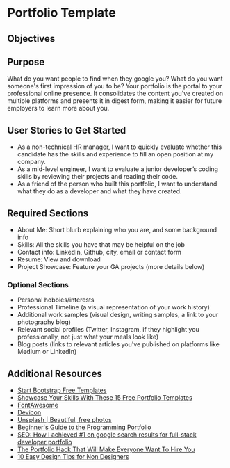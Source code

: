 
# Portfolio Template


## Objectives


## Purpose

What do you want people to find when they google you?
What do you want someone's first impression of you to be?
Your portfolio is the portal to your professional online presence.
It consolidates the content you've created on multiple platforms and presents
it in digest form, making it easier for future employers to learn more about you.

## User Stories to Get Started

- As a non-technical HR manager, I want to quickly evaluate whether this candidate has the skills and experience to fill an open position at my company.
- As a mid-level engineer, I want to evaluate a junior developer’s coding skills by reviewing their projects and reading their code.
- As a friend of the person who built this portfolio, I want to understand what they do as a developer and what they have created.

## Required Sections

- About Me: Short blurb explaining who you are, and some background info
- Skills: All the skills you have that may be helpful on the job
- Contact info: LinkedIn, Github, city, email or contact form
- Resume: View and download
- Project Showcase: Feature your GA projects (more details below)

### Optional Sections

- Personal hobbies/interests
- Professional Timeline (a visual representation of your work history)
- Additional work samples (visual design, writing samples, a link to your photography blog)
- Relevant social profiles (Twitter, Instagram, if they highlight you professionally, not just what your meals look like)
- Blog posts (links to relevant articles you've published on platforms like Medium or LinkedIn)

## Additional Resources

- [Start Bootstrap Free Templates](https://startbootstrap.com/themes/portfolio-resume/)
- [Showcase Your Skills With These 15 Free Portfolio Templates](https://skillcrush.com/2016/09/06/free-portfolio-templates/)
- [FontAwesome](https://fontawesome.com/)
- [Devicon](https://konpa.github.io/devicon/)
- [Unsplash | Beautiful, free photos](https://unsplash.com/)
- [Beginner's Guide to the Programming Portfolio](https://leerob.io/blog/beginners-guide-to-the-programming-portfolio)
- [SEO: How I achieved #1 on google search results for full-stack developer portfolio](https://caferati.me/labs/seo-part-one-google-search-for-full-stack-developer-portfolio)
- [The Portfolio Hack That Will Make Everyone Want To Hire You](https://www.freecodecamp.org/news/the-portfolio-hack-that-will-make-everyone-want-to-hire-you-58079cfed0b/)
- [10 Easy Design Tips for Non Designers](https://medium.com/makeamark/10-easy-design-tips-for-non-designers-b83405e49179)

